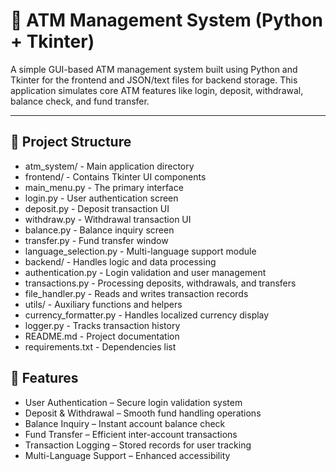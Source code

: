 # 🏧 ATM Management System (Python + Tkinter)

A simple GUI-based ATM management system built using Python and Tkinter for the frontend and JSON/text files for backend storage. This application simulates core ATM features like login, deposit, withdrawal, balance check, and fund transfer.

---

## 📁 Project Structure
- atm_system/ - Main application directory
- frontend/ - Contains Tkinter UI components
- main_menu.py - The primary interface
- login.py - User authentication screen
- deposit.py - Deposit transaction UI
- withdraw.py - Withdrawal transaction UI
- balance.py - Balance inquiry screen
- transfer.py - Fund transfer window
- language_selection.py - Multi-language support module
- backend/ - Handles logic and data processing
- authentication.py - Login validation and user management
- transactions.py - Processing deposits, withdrawals, and transfers
- file_handler.py - Reads and writes transaction records
- utils/ - Auxiliary functions and helpers
- currency_formatter.py - Handles localized currency display
- logger.py - Tracks transaction history
- README.md - Project documentation
- requirements.txt - Dependencies list

## 🚀 Features
- User Authentication – Secure login validation system
- Deposit & Withdrawal – Smooth fund handling operations
- Balance Inquiry – Instant account balance check
- Fund Transfer – Efficient inter-account transactions
- Transaction Logging – Stored records for user tracking
- Multi-Language Support – Enhanced accessibility

